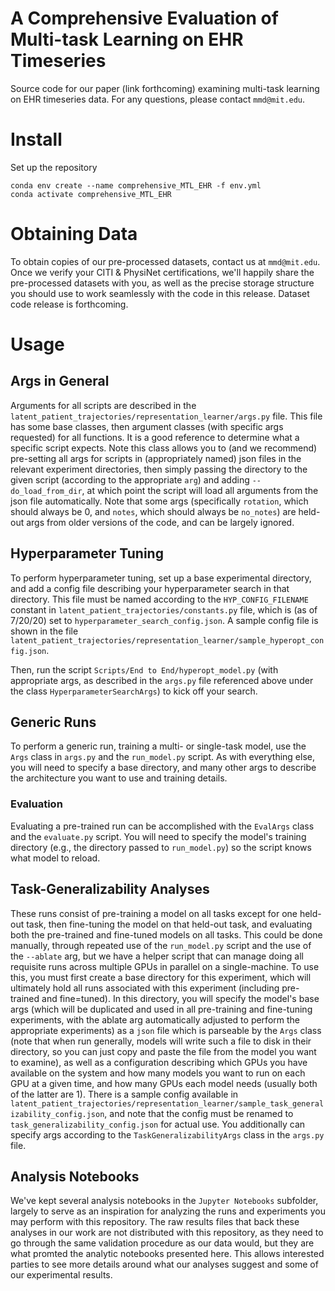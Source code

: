 # A Comprehensive Evaluation of Multi-task Learning on EHR Timeseries
Source code for our paper (link forthcoming) examining multi-task learning on EHR timeseries data. For any questions, please contact `mmd@mit.edu`.

# Install

Set up the repository
```
conda env create --name comprehensive_MTL_EHR -f env.yml
conda activate comprehensive_MTL_EHR
```

# Obtaining Data
To obtain copies of our pre-processed datasets, contact us at `mmd@mit.edu`. Once we verify your CITI & PhysiNet certifications, we'll happily share the pre-processed datasets with you, as well as the precise storage structure you should use to work seamlessly with the code in this release. Dataset code release is forthcoming.

# Usage
## Args in General
Arguments for all scripts are described in the `latent_patient_trajectories/representation_learner/args.py` file. This file has some base classes, then argument classes (with specific args requested) for all functions. It is a good reference to determine what a specific script expects. Note this class allows you to (and we recommend) pre-setting all args for scripts in (appropriately named) json files in the relevant experiment directories, then simply passing the directory to the given script (according to the appropriate `arg`) and adding `--do_load_from_dir`, at which point the script will load all arguments from the json file automatically. Note that some args (specifically `rotation`, which should always be 0, and `notes`, which should always be `no_notes`) are held-out args from older versions of the code, and can be largely ignored.

## Hyperparameter Tuning
To perform hyperparameter tuning, set up a base experimental directory, and add a config file describing your hyperparameter search in that directory. This file must be named according to the `HYP_CONFIG_FILENAME` constant in `latent_patient_trajectories/constants.py` file, which is (as of 7/20/20) set to `hyperparameter_search_config.json`. A sample config file is shown in the file `latent_patient_trajectories/representation_learner/sample_hyperopt_config.json`. 

Then, run the script `Scripts/End to End/hyperopt_model.py` (with appropriate args, as described in the `args.py` file referenced above under the class `HyperparameterSearchArgs`) to kick off your search. 

## Generic Runs
To perform a generic run, training a multi- or single-task model, use the `Args` class in `args.py` and the `run_model.py` script. As with everything else, you will need to specify a base directory, and many other args to describe the architecture you want to use and training details.

### Evaluation
Evaluating a pre-trained run can be accomplished with the `EvalArgs` class and the `evaluate.py` script. You will need to specify the model's training directory (e.g., the directory passed to `run_model.py`) so the script knows what model to reload.

## Task-Generalizability Analyses
These runs consist of pre-training a model on all tasks except for one held-out task, then fine-tuning the model on that held-out task, and evaluating both the pre-trained and fine-tuned models on all tasks. This could be done manually, through repeated use of the `run_model.py` script and the use of the `--ablate` arg, but we have a helper script that can manage doing all requisite runs across multiple GPUs in parallel on a single-machine. To use this, you must first create a base directory for this experiment, which will ultimately hold all runs associated with this experiment (including pre-trained and fine=tuned). In this directory, you will specify the model's base args (which will be duplicated and used in all pre-training and fine-tuning experiments, with the ablate arg automatically adjusted to perform the appropriate experiments) as a `json` file which is parseable by the `Args` class (note that when run generally, models will write such a file to disk in their directory, so you can just copy and paste the file from the model you want to examine), as well as a configuration describing which GPUs you have available on the system and how many models you want to run on each GPU at a given time, and how many GPUs each model needs (usually both of the latter are 1). There is a sample config available in `latent_patient_trajectories/representation_learner/sample_task_generalizability_config.json`, and note that the config must be renamed to `task_generalizability_config.json` for actual use. You additionally can specify args according to the `TaskGeneralizabilityArgs` class in the `args.py` file.

## Analysis Notebooks
We've kept several analysis notebooks in the `Jupyter Notebooks` subfolder, largely to serve as an inspiration
for analyzing the runs and experiments you may perform with this repository. The raw results files that back
these analyses in our work are not distributed with this repository, as they need to go through the same
validation procedure as our data would, but they are what promted the analytic notebooks presented here. This
allows interested parties to see more details around what our analyses suggest and some of our experimental
results.
